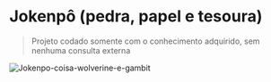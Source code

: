 # Jokenpô (pedra, papel e tesoura)

>Projeto codado somente com o conhecimento adquirido, sem nenhuma consulta externa


![Jokenpo-coisa-wolverine-e-gambit](https://github.com/RenanMEleoterio/Curso_de_C/assets/128442593/ffb144b1-cc13-4dea-863c-8379906f434d)
